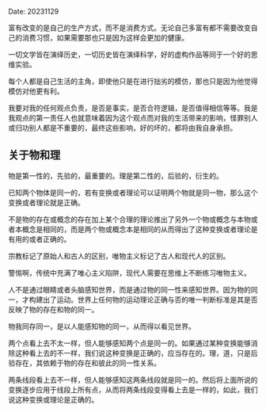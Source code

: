 Date: 20231129

富有改变的是自己的生产方式，而不是消费方式。无论自己多富有都不需要改变自己的消费习惯，如果需要那也只是因为这样会更加的健康。

一切文学皆在演绎历史，一切历史皆在演绎科学，好的虚构作品等同于一个好的思维实验。

每个人都是自己生活的主角，即使他只是在进行拙劣的模仿，那也只是因为他觉得模仿对他更有利。

我要对我的任何观点负责，是否是事实，是否合符逻辑，是否值得相信等等。我是我观点的第一责任人也就意味着因为这个观点而对我的生活带来的影响，怪罪别人或归功别人都是不重要的，最终这些影响，好的坏的，都将由我自身承担。


## 关于物和理
物是第一性的，先验的，最重要的。理是第二性的，后验的，衍生的。

已知两个物体是同一的，若有变换或者理论可以证明两个物就是同一物，那么这个变换或者理论就是正确。

不是物的存在或概念的存在加上某个合理的理论推出了另外一个物或概念与本物或者本概念是相同的，而是两个物或概念本是相同的从而得出了这种变换或者理论是有用的或者正确的。

宗教标记了原始人和古人的区别，唯物主义标记了古人和现代人的区别。

警惕啊，传统中充满了唯心主义陷阱，现代人需要在思维上不断练习唯物主义。

人不是通过眼睛或者头脑感知世界，而是通过物的同一性来感知世界。因为物的同一，才构建出了运动。世界上任何物的运动理论正确与否的唯一判断标准是其是否反映了物的存在和物的同一。

物我同存同一，是以人能感知物的同一，从而得以看见世界。

两个点看上去不太一样，但人能够感知两个点是同一的。如果通过某种变换能够消除这种看上去的不一样，我们说这种变换是正确的，应当存在的。理，道，只是后验存在，其依赖于物的存在和彼此的同一性关系。

两条线段看上去不一样，但人能够感知这两条线段就是同一的。然后将上面所说的变换逐步应用于线段上所有点，从而将两条线段变得看上去是一样的，如此，我们说这种变换或理论是正确的。


